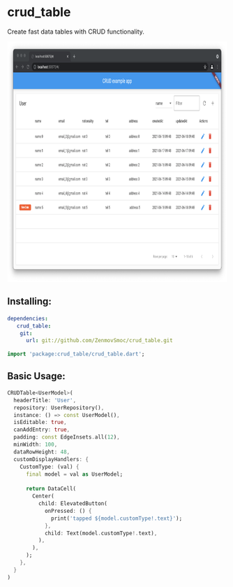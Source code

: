 # crud_table

Create fast data tables with CRUD functionality.

<p align="center">
  <img src="./screenshot.png" height="550">
</p>

## Installing:

```yaml
dependencies:
   crud_table:
    git:
      url: git://github.com/ZenmovSmoc/crud_table.git
```
```dart
import 'package:crud_table/crud_table.dart';
```

## Basic Usage:
```dart
CRUDTable<UserModel>(
  headerTitle: 'User',
  repository: UserRepository(),
  instance: () => const UserModel(),
  isEditable: true,
  canAddEntry: true,
  padding: const EdgeInsets.all(12),
  minWidth: 100,
  dataRowHeight: 48,
  customDisplayHandlers: {
    CustomType: (val) {
      final model = val as UserModel;

      return DataCell(
        Center(
          child: ElevatedButton(
            onPressed: () {
              print('tapped ${model.customType!.text}');
            },
            child: Text(model.customType!.text),
          ),
        ),
      );
    },
  }
)
```
